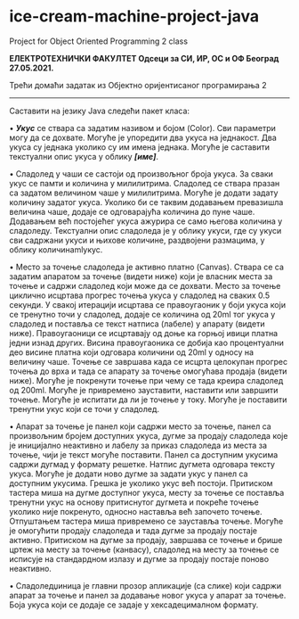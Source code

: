 # ice-cream-machine-project-java
Project for Object Oriented Programming 2 class



<b>ЕЛЕКТРОТЕХНИЧКИ ФАКУЛТЕТ
Одсеци за СИ, ИР, ОС и ОФ Београд 27.05.2021.</b>

Трећи домаћи задатак из
Објектно оријентисаног програмирања 2


<hr>



Саставити на језику Java следећи пакет класа:

• <b><i>Укус</i></b> се ствара са задатим називом и бојом (Color). Сви параметри могу да се дохвате. Могуће је 
упоредити два укуса на једнакост. Два укуса су једнака уколико су им имена једнака. Могуће је 
саставити текстуални опис укуса у облику <b><i>[име]</i></b>.

• Сладолед у чаши се састоји од произвољног броја укуса. За сваки укус се памти и количина у 
милилитрима. Сладолед се ствара празан са задатом величином чаше у милилитрима. Могуће је 
додати задату количину задатог укуса. Уколико би се таквим додавањем превазишла величина
чаше, додаје се одговарајућа количина до пуне чаше. Додавањем већ постојећег укуса ажурира се 
само његова количина у сладоледу. Текстуални опис сладоледа је у облику укуси, где су укуси сви 
садржани укуси и њихове количине, раздвојени размацима, у облику количинаmlукус.

• Место за точење сладоледа је активно платно (Canvas). Ствара се са задатим апаратом за 
точење (видети ниже) који је власник места за точење и садржи сладолед који може да се 
дохвати. Место за точење циклично исцртава прогрес точења укуса у сладолед на сваких 0.5 
секунди. У свакој итерацији исцртава се правоугаоник у боји укуса који се тренутно точи у 
сладолед, додаје се количина од 20ml тог укуса у сладолед и поставља се текст натписа (лабеле) у 
апарату (видети ниже). Правоугаоници се исцртавају од доње ка горњој ивици платна једни изнад 
других. Висина правоугаоника се добија као процентуални део висине платна који одговара 
количини од 20ml у односу на величину чаше. Точење се завршава када се исцрта целокупан 
прогрес точења до врха и тада се апарату за точење омогућава продаја (видети ниже). Могуће је 
покренути точење при чему се тада креира сладолед од 200ml. Могуће је привремено зауставити, 
наставити или завршити точење. Могуће је испитати да ли је точење у току. Могуће је поставити 
тренутни укус који се точи у сладолед.

• Апарат за точење је панел који садржи место за точење, панел са произвољним бројем
доступних укуса, дугме за продају сладоледа које је иницијално неактивно и лабелу за приказ 
сладоледа из места за точење, чији је текст могуће поставити. Панел са доступним укусима 
садржи дугмад у формату решетке. Натпис дугмета одговара тексту укуса. Могуће је додати ново 
дугме за задати укус у панел са доступним укусима. Грешка је 
уколико укус већ постоји. Притиском тастера миша на дугме
доступног укуса, месту за точење се поставља тренутни укус
на основу притиснутог дугмета и покреће точење уколико није 
покренуто, односно наставља већ започето точење. 
Отпуштањем тастера миша привремено се зауставља точење.
Могуће је омогућити продају сладоледа и тада дугме за 
продају постаје активно. Притиском на дугме за продају, 
завршава се точење и брише цртеж на месту за точење
(канвасу), сладолед на месту за точење се исписује на 
стандардном излазу и дугме за продају постаје поново 
неактивно. 

• Сладоледџиница је главни прозор апликације (са слике) који садржи апарат за точење и панел за 
додавање новог укуса у апарат за точење. Боја укуса који се додаје се задаје у хексадецималном 
формату.
